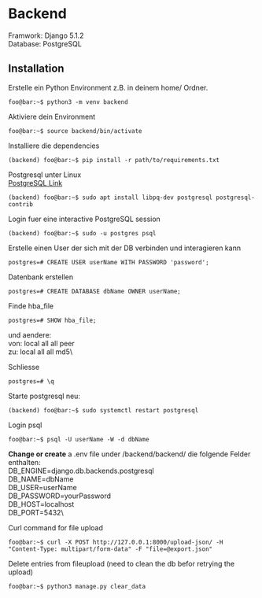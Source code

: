 # Backend

Framwork: Django 5.1.2\
Database: PostgreSQL

## Installation
Erstelle ein Python Environment z.B. in deinem home/ Ordner.
```console
foo@bar:~$ python3 -m venv backend
```

Aktiviere dein Environment
```console
foo@bar:~$ source backend/bin/activate
```

Installiere die dependencies
```console
(backend) foo@bar:~$ pip install -r path/to/requirements.txt
```

Postgresql unter Linux\
[PostgreSQL Link](https://www.postgresql.org/download/)
```console
(backend) foo@bar:~$ sudo apt install libpq-dev postgresql postgresql-contrib
```

Login fuer eine interactive PostgreSQL session
```console
(backend) foo@bar:~$ sudo -u postgres psql
```

Erstelle einen User der sich mit der DB verbinden und interagieren kann
```console
postgres=# CREATE USER userName WITH PASSWORD 'password';
```

Datenbank erstellen
```console
postgres=# CREATE DATABASE dbName OWNER userName;
```

Finde hba_file
```console
postgres=# SHOW hba_file;
```
und aendere:\
von:    local   all             all             peer\
zu:     local   all             all             md5\

Schliesse
```console
postgres=# \q
```

Starte postgresql neu:
```console
(backend) foo@bar:~$ sudo systemctl restart postgresql
```

Login psql
```console
foo@bar:~$ psql -U userName -W -d dbName
```

**Change or create** a .env file under /backend/backend/ die folgende Felder
enthalten:\
DB_ENGINE=django.db.backends.postgresql\
DB_NAME=dbName\
DB_USER=userName\
DB_PASSWORD=yourPassword\
DB_HOST=localhost\
DB_PORT=5432\

Curl command for file upload
```console
foo@bar:~$ curl -X POST http://127.0.0.1:8000/upload-json/ -H "Content-Type: multipart/form-data" -F "file=@export.json"
```

Delete entries from fileupload (need to clean the db befor retrying the upload)
```console
foo@bar:~$ python3 manage.py clear_data
```

